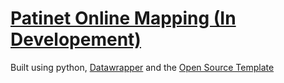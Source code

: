 # [Patinet Online Mapping (In Developement)](https://nhsx.github.io/patient-online-mapping/)
Built using python, [Datawrapper](https://github.com/datawrapper/datawrapper) and the [Open Source Template](https://nhsx.github.io/open-analytics-template/)

